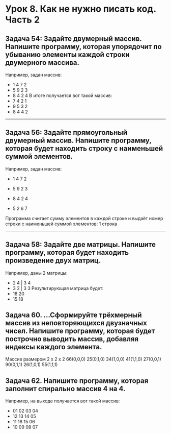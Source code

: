 # Урок 8. Как не нужно писать код. Часть 2
## Задача 54: Задайте двумерный массив. Напишите программу, которая упорядочит по убыванию элементы каждой строки двумерного массива.
Например, задан массив:
+ 1 4 7 2
+ 5 9 2 3
+ 8 4 2 4
В итоге получается вот такой массив:
+ 7 4 2 1
+ 9 5 3 2
+ 8 4 4 2

___
## Задача 56: Задайте прямоугольный двумерный массив. Напишите программу, которая будет находить строку с наименьшей суммой элементов.

Например, задан массив:

+ 1 4 7 2

+ 5 9 2 3

+ 8 4 2 4

+ 5 2 6 7

Программа считает сумму элементов в каждой строке и выдаёт номер строки с наименьшей суммой элементов: 1 строка

___
## Задача 58: Задайте две матрицы. Напишите программу, которая будет находить произведение двух матриц.
Например, даны 2 матрицы:
+ 2 4 | 3 4
+ 3 2 | 3 3
Результирующая матрица будет:
+ 18 20
+ 15 18

## Задача 60. ...Сформируйте трёхмерный массив из неповторяющихся двузначных чисел. Напишите программу, которая будет построчно выводить массив, добавляя индексы каждого элемента.
Массив размером 2 x 2 x 2
66(0,0,0) 25(0,1,0)
34(1,0,0) 41(1,1,0)
27(0,0,1) 90(0,1,1)
26(1,0,1) 55(1,1,1)

## Задача 62. Напишите программу, которая заполнит спирально массив 4 на 4.
Например, на выходе получается вот такой массив:
+ 01 02 03 04
+ 12 13 14 05
+ 11 16 15 06
+ 10 09 08 07